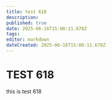 ```yaml
---
title: test 618
description: 
published: true
date: 2025-06-16T15:00:11.678Z
tags: 
editor: markdown
dateCreated: 2025-06-16T15:00:11.678Z
---
```


# TEST 618
this is test 618
